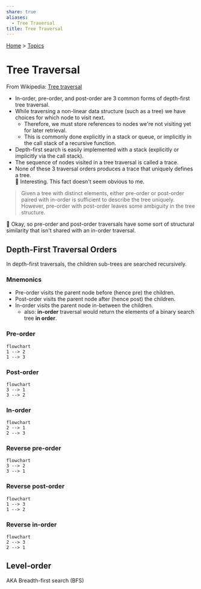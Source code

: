 ```yaml
---  
share: true  
aliases:  
  - Tree Traversal  
title: Tree Traversal  
---  
```

[Home](../index.md) > [Topics](./index.md)  
# Tree Traversal  
From Wikipedia: [Tree traversal](https://wikipedia.org/wiki/Tree_traversal)  
- In-order, pre-order, and post-order are 3 common forms of depth-first tree traversal.  
- While traversing a non-linear data structure (such as a tree) we have choices for which node to visit next.  
  - Therefore, we must store references to nodes we're not visiting yet for later retrieval.  
  - This is commonly done explicitly in a stack or queue, or implicitly in the call stack of a recursive function.  
- Depth-first search is easily implemented with a stack (explicitly or implicitly via the call stack).  
- The sequence of nodes visited in a tree traversal is called a trace.  
- None of these 3 traversal orders produces a trace that uniquely defines a tree.  
🤔 Interesting. This fact doesn't seem obvious to me.  
> Given a tree with distinct elements, either pre-order or post-order paired with in-order is sufficient to describe the tree uniquely. However, pre-order with post-order leaves some ambiguity in the tree structure.  
  
🤔 Okay, so pre-order and post-order traversals have some sort of structural similarity that isn't shared with an in-order traversal.  
  
## Depth-First Traversal Orders  
In depth-first traversals, the children sub-trees are searched recursively.  
  
### Mnemonics  
- Pre-order visits the parent node before (hence pre) the children.  
- Post-order visits the parent node after (hence post) the children.  
- In-order visits the parent node in-between the children.  
  - also: **in-order** traversal would return the elements of a binary search tree **in order**.  
  
### Pre-order  
```mermaid  
flowchart  
1 --> 2  
1 --> 3  
```  
  
### Post-order  
```mermaid  
flowchart  
3 --> 1  
3 --> 2  
```  
  
### In-order  
```mermaid  
flowchart  
2 --> 1  
2 --> 3  
```  
  
### Reverse pre-order  
```mermaid  
flowchart  
3 --> 2  
3 --> 1  
```  
  
### Reverse post-order  
```mermaid  
flowchart  
1 --> 3  
1 --> 2  
```  
  
### Reverse in-order  
```mermaid  
flowchart  
2 --> 3  
2 --> 1  
```  
  
## Level-order  
AKA Breadth-first search (BFS)  
